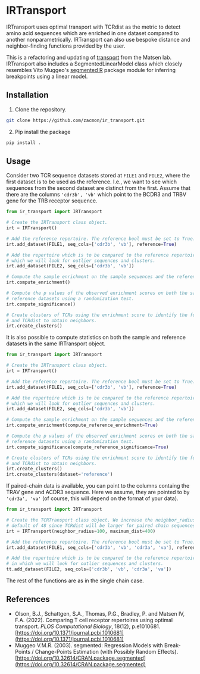 # IRTransport
IRTransport uses optimal transport with TCRdist as the metric to detect amino acid sequences which are enriched in one dataset compared to another nonparametrically.
IRTransport can also use bespoke distance and neighbor-finding functions provided by the user.

This is a refactoring and updating of [transport](https://github.com/matsengrp/transport/tree/main) from the Matsen lab.
IRTransport also includes a SegmentedLinearModel class which closely resembles Vito Muggeo's [segmented R](https://cran.r-project.org/web/packages/segmented/index.html) package module for inferring breakpoints using a linear model.

## Installation
1. Clone the repository.

```bash
git clone https://github.com/zacmon/ir_transport.git
```

2. Pip install the package
```bash
pip install .
```

## Usage
Consider two TCR sequence datasets stored at `FILE1` and `FILE2`, where the first dataset is to be used as the reference.
I.e., we want to see which sequences from the second dataset are distinct from the first.
Assume that there are the columns `'cdr3b', 'vb'` which point to the BCDR3 and TRBV gene for the TRB receptor sequence.

```python
from ir_transport import IRTransport

# Create the IRTransport class object.
irt = IRTransport()

# Add the reference repertoire. The reference bool must be set to True.
irt.add_dataset(FILE1, seq_cols=['cdr3b', 'vb'], reference=True)

# Add the repertoire which is to be compared to the reference repertoire and in
# which we will look for outlier sequences and clusters.
irt.add_dataset(FILE2, seq_cols=['cdr3b', 'vb'])

# Compute the sample enrichment on the sample sequences and the reference sequences.
irt.compute_enrichment()

# Compute the p values of the observed enrichment scores on both the sample and
# reference datasets using a randomization test.
irt.compute_significance()

# Create clusters of TCRs using the enrichment score to identify the focal sequence
# and TCRdist to obtain neighbors.
irt.create_clusters()
```

It is also possible to compute statistics on both the sample and reference datasets in the same IRTransport object.

```python
from ir_transport import IRTransport

# Create the IRTransport class object.
irt = IRTransport()

# Add the reference repertoire. The reference bool must be set to True.
irt.add_dataset(FILE1, seq_cols=['cdr3b', 'vb'], reference=True)

# Add the repertoire which is to be compared to the reference repertoire and in
# which we will look for outlier sequences and clusters.
irt.add_dataset(FILE2, seq_cols=['cdr3b', 'vb'])

# Compute the sample enrichment on the sample sequences and the reference sequences.
irt.compute_enrichment(compute_reference_enrichment=True)

# Compute the p values of the observed enrichment scores on both the sample and
# reference datasets using a randomization test.
irt.compute_significance(compute_reference_significance=True)

# Create clusters of TCRs using the enrichment score to identify the focal sequence
# and TCRdist to obtain neighbors.
irt.create_clusters()
irt.create_clusters(dataset='reference')
```

If paired-chain data is available, you can point to the columns containg the TRAV gene and ACDR3 sequence. Here we assume, they are pointed to by `'cdr3a', 'va'` (of course, this will depend on the format of your data).

```python
from ir_transport import IRTransport

# Create the TCRTransport class object. We increase the neighbor_radius from the
# default of 48 since TCRdist will be larger for paired chain sequences.
irt = IRTransport(neighbor_radius=100, maximum_dist=400)

# Add the reference repertoire. The reference bool must be set to True.
irt.add_dataset(FILE1, seq_cols=['cdr3b', 'vb', 'cdr3a', 'va'], reference=True)

# Add the repertoire which is to be compared to the reference repertoire and
# in which we will look for outlier sequences and clusters.
tt.add_dataset(FILE2, seq_cols=['cdr3b', 'vb', 'cdr3a', 'va'])
```

The rest of the functions are as in the single chain case.

## References
- Olson, B.J., Schattgen, S.A., Thomas, P.G., Bradley, P. and Matsen IV, F.A. (2022). Comparing T cell receptor repertoires using optimal transport. _PLOS Computational Biology_, 18(12), p.e1010681. [https://doi.org/10.1371/journal.pcbi.1010681](https://doi.org/10.1371/journal.pcbi.1010681)
- Muggeo V.M.R. (2003). segmented: Regression Models with Break-Points / Change-Points Estimation (with Possibly Random Effects). [https://doi.org/10.32614/CRAN.package.segmented](https://doi.org/10.32614/CRAN.package.segmented)
